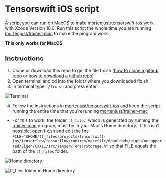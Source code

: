 # Tensorswift iOS script
A script you can run on MacOS to make <a href="https://github.com/mortenjust/tensorswift-ios">mortenjust/tensorswift-ios</a> work with Xcode Version 10.0. Run this script the whole time you are running <a href="https://github.com/mortenjust/trainer-mac">mortenjust/trainer-mac</a> to make the program work. 

**This only works for MacOS**

## Instructions 

1. Clone or download this repo to get the file fix.sh (<a href="https://help.github.com/articles/cloning-a-repository/">how to clone a github repo</a> or <a href="https://stackoverflow.com/questions/6466945/fastest-way-to-download-a-github-project"> how to download a github repo</a>) 
2. Open terminal and cd into the folder where you downloaded fix.sh
3. In terminal type `./fix.sh` and press enter 

![Terminal](https://s3-ap-southeast-2.amazonaws.com/www.sophgdn.com/Terminal.png)

4. Follow the instructions in <a href="https://github.com/mortenjust/tensorswift-ios">mortenjust/tensorswift-ios</a> and keep the script running the entire time that you're running <a href="https://github.com/mortenjust/trainer-mac">mortenjust/trainer-mac</a>

* For this to work, the folder `tf_files`, which is generated by running the <a href="https://github.com/mortenjust/trainer-mac">trainer-mac</a> program, must be in your Mac's Home directory. If this isn't possible, open fix.sh and edit the line `FILE="$HOME/tf_files/projects/tensorswift-ios/tensorflow/tensorflow/contrib/makefile/downloads/eigen/unsupported/Eigen/CXX11/src/Tensor/TensorStorage.h"` so that FILE equals the path of the `tf_files` folder. 

![Home directory](https://s3-ap-southeast-2.amazonaws.com/www.sophgdn.com/home.png)

![tf_files folder in Home directory](https://s3-ap-southeast-2.amazonaws.com/www.sophgdn.com/file.png)


